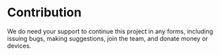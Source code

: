# Contribution
 
We do need your support to continue this project in any forms, including issuing bugs, making suggestions, join the team, and donate money or devices.
